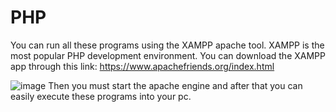# PHP
You can run all these programs using the XAMPP apache tool. 
XAMPP is the most popular PHP development environment.
You can download the XAMPP app through this link: https://www.apachefriends.org/index.html

![image](https://user-images.githubusercontent.com/80634110/117548551-40bf8700-b053-11eb-9318-653a563a489a.png)
Then you must start the apache engine and after that you can easily execute these programs into your pc.
